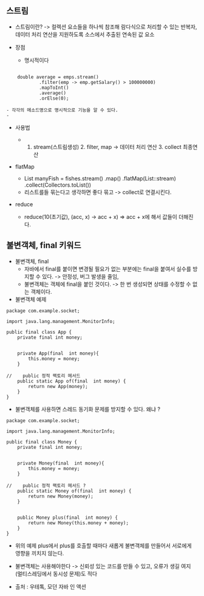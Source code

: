 ## 스트림

- 스트림이란? -> 컬렉션 요소들을 하나씩 참조해 람다식으로 처리할 수 있는 반복자, 데이터 처리 연산을 지원하도록 소스에서 추출된 연속된 값 요소 

- 장점
	- 명시적이다 
````
    
    double average = emps.stream()
            .filter(emp -> emp.getSalary() > 100000000)
            .mapToInt()
            .average()
            .orElse(0);
````
	- 각각의 메소드명으로 명시적으로 기능을 알 수 있다.
    - 

- 사용법
	- 1. stream(스트림생성)  2. filter, map -> 데이터 처리 연산 3. collect 최종연산  

- flatMap
	- List<Fish> manyFish = fishes.stream()
  								.map()
  								.flatMap(List::stream)
  								.collect(Collectors.toList())
  	- 리스트를들 묶는다고 생각하면 좋다 묶고 -> collect로 연결시킨다.
  
- reduce
  	-  reduce(10(초기값), (acc, x) -> acc + x)  => acc + x에 해서 값들이 더해진다.

## 불변객체, final 키워드

-   불변객체, final
    -   자바에서 final를 붙이면 변경될 필요가 없는 부분에는 final을 붙여서 실수를 방지할 수 있다. -> 안정성, 버그 발생을 줄임,
    -   불변객체는 객체에 final을 붙인 것이다. -> 한 번 생성되면 상태를 수정할 수 없는 객체이다.
-   불변객체 예제

```
package com.example.socket;

import java.lang.management.MonitorInfo;

public final class App {
    private final int money;


    private App(final  int money){
        this.money = money;
    }

//    public 정적 팩토리 메서드
    public static App of(final  int money) {
        return new App(money);
    }
}

```

-   불변객체를 사용하면 스레드 동기화 문제를 방지할 수 있다. 왜냐 ?

```
package com.example.socket;

import java.lang.management.MonitorInfo;

public final class Money {
    private final int money;


    private Money(final  int money){
        this.money = money;
    }

//    public 정적 팩토리 메서드 ?
    public static Money of(final  int money) {
        return new Money(money);
    }


    public Money plus(final  int money) {
        return new Money(this.money + money);
    }
}
```

-   위의 예제 plus에서 plus를 호출할 때마다 새롭게 불변객체를 만들어서 서로에게 영향을 끼치지 않는다.
-   불변객체는 사용해야한다 -> 신뢰성 있는 코드를 만들 수 있고, 오류가 생길 여지(멀티스레딩에서 동시성 문제)도 적다

-   출처 : 우테톡, 모던 자바 인 액션
  